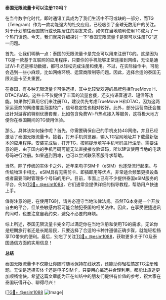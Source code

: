 **泰国无限流量卡可以注册TG吗？**

在当今数字化时代，即时通讯工具成为了我们生活中不可或缺的一部分，而TG（Telegram）作为一款功能强大的社交应用，已经吸引了全球无数用户的关注。对于计划前往泰国旅行或长期居住的朋友来说，如何在当地顺利使用TG成为了一个热门话题。今天，我们就来详细探讨一下“泰国无限流量卡是否可以注册TG”这一问题。

首先，让我们明确一点：泰国的无限流量卡是完全可以用来注册TG的。这是因为TG是一款基于互联网的应用程序，只要你的手机能够正常连接到网络，无论是通过Wi-Fi还是移动数据，都可以轻松完成注册和使用。不过，在实际操作中，可能会遇到一些小麻烦，比如网络环境、运营商限制等问题。因此，选择合适的泰国无限流量卡至关重要。

在泰国，有多种无限流量卡可供选择，其中比较受欢迎的品牌包括TrueMove H、DTAC和AIS。这些卡不仅提供了丰富的流量套餐，还支持语音通话、短信等功能。如果你打算用它们来注册TG，建议优先考虑TrueMove H和DTAC，因为这两家运营商的网络覆盖范围较广，信号稳定性也相对较好。此外，部分运营商还会推出针对游客的特别优惠套餐，比如包含免费Wi-Fi热点接入等服务，这将极大地方便你在泰国期间的TG使用体验。

那么，具体该如何操作呢？首先，你需要确保自己的手机支持4G网络，并且已经激活了泰国无限流量卡。接着，打开手机浏览器，输入TG官网地址并下载最新版本的应用程序。安装完成后，打开TG，按照提示填写手机号码进行注册。需要注意的是，由于国内的手机号码可能无法直接接收验证码，所以建议使用当地的电话号码进行注册。如果遇到困难，也可以尝试联系客服寻求帮助。

当然，除了传统的实体卡之外，近年来电子SIM卡（eSIM）也逐渐流行起来。与传统物理卡相比，eSIM具有无需剪卡、即插即用等优点，非常适合频繁更换设备或者需要同时管理多个号码的用户。目前，市面上已有不少提供泰国eSIM服务的平台，例如[TG💪+ @esim1088](https://t.me/s/esim1088)，它们通常会提供详细的指导教程，帮助用户快速上手。

值得注意的是，在使用TG时，请务必遵守当地法律法规。虽然TG本身是一个开放自由的平台，但某些敏感内容可能会触犯泰国的相关法律。因此，在享受便捷通讯的同时，也要注意自我约束，避免不必要的麻烦。

综上所述，泰国无限流量卡完全可以满足你在当地注册和使用TG的需求。无论你是短期旅行者还是长期居民，只要选择了合适的卡种并遵循正确步骤，就能轻松畅享TG带来的便利。最后，别忘了关注[TG💪+ @esim1088](https://t.me/s/esim1088)，获取更多关于TG及泰国通信方面的实用信息！

**总结**

泰国无限流量卡不仅能让你随时随地保持在线状态，还能助你轻松搞定TG注册难题。无论是选择实体卡还是电子SIM卡，只要用心挑选并合理利用，都能让旅途更加顺畅愉快。希望这篇文章能为正在纠结中的朋友们提供有价值的参考，祝大家在泰国玩得开心、聊得尽兴！

[[TG💪+ @esim1088](https://t.me/s/esim1088) ![Image](https://i.postimg.cc/4NQfJmqS/Snipaste-2025-05-13-00-14-12.png)]